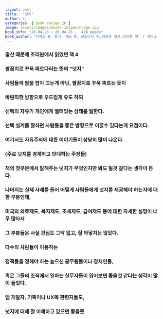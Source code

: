 ```yaml
---
layout: post
title:  "넛지"
author: kj
categories: [ Book review 20 ]
image: assets/images/books-images/nudge.jpg
book_info: "20.04.23 ~ 20.04.25 ,  426 pages"
book_author: "리처드 H. 탈러, 캐스 R. 선스타인 저,최정규 해제,안진환 역  / 리더스 북"
---
```

### 출산 때문에 조리원에서 읽었던 책 4

### 팔꿈치로 꾸욱 찌르다라는 뜻의 "넛지"

### 사람들의 팔을 잡아 끄는게 아닌, 팔꿈치로 꾸욱 찌르는 듯이

### 바람직한 방향으로 부드럽게 유도 하되

### 선택의 자유가 개인에게 열려있는 상태를 말한다.

### 선택 설계를 잘하면 사람들을 좋은 방향으로 이끌수 있다는게 요점이다.

### 여기서도 자유주의에 대한 이야기들이 상당히 많이 나온다.

### (주로 넛지를 경계하고 반대하는 주장들)

### 책의 첫부분에서 말해주는 넛지가 무엇인지만 봐도 될것 같다는 생각이 든다.

### 나머지는 실제 사례를 들어 어떻게 사람들에게 넛지를 제공해야 하는지에 대한 부분인데,

### 미국의 의료제도, 복지제도, 조세제도, 급여제도 등에 대한 자세한 설명이 너무 많아서

### 그 부분들은 사실 관심도 그닥 없고, 잘 와닿지는 않았다.

### 다수의 사람들이 이용하는

### 정책들을 정해야 하는 높으신 공무원들이나 정치인들,

### 혹은 그들의 조직에서 일하는 실무자들이 읽어보면 좋을것 같다는 생각이 많이 들었다.

### 앱 개발자, 기획이나 UX쪽 관련자들도,

### 넛지에 대해 잘 이해하고 있으면 좋을듯
